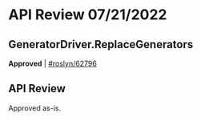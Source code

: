# API Review 07/21/2022

## GeneratorDriver.ReplaceGenerators

**Approved** | [#roslyn/62796](https://github.com/dotnet/roslyn/issues/62796#issuecomment-1191895067)

## API Review

Approved as-is.
